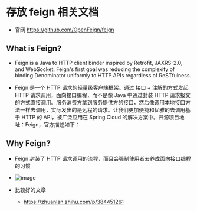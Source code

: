 # 存放 feign 相关文档

- 官网 https://github.com/OpenFeign/feign
## What is Feign?

- Feign is a Java to HTTP client binder inspired by Retrofit, JAXRS-2.0, and WebSocket. Feign's first goal was reducing the complexity of binding Denominator uniformly to HTTP APIs regardless of ReSTfulness.

- Feign 是⼀个 HTTP 请求的轻量级客户端框架。通过 接口 + 注解的方式发起 HTTP 请求调用，面向接口编程，而不是像 Java 中通过封装 HTTP 请求报文的方式直接调用。服务消费方拿到服务提供方的接⼝，然后像调⽤本地接⼝⽅法⼀样去调⽤，实际发出的是远程的请求。让我们更加便捷和优雅的去调⽤基于 HTTP 的 API，被⼴泛应⽤在 Spring Cloud 的解决⽅案中。开源项目地址：Feign，官方描述如下：


## Why Feign? 
- Feign 封装了 HTTP 请求调用的流程，而且会强制使用者去养成面向接口编程的习惯
- ![image](https://user-images.githubusercontent.com/1109198/206890976-ab2e6319-0d7b-46c4-9d98-807587f07f7b.png)


- 比较好的文章
  - https://zhuanlan.zhihu.com/p/384451261
